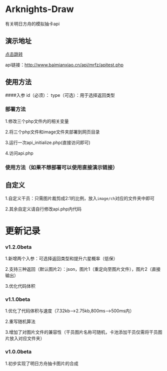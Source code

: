 # Arknights-Draw
有关明日方舟的模拟抽卡api
## 演示地址
[点击跳转](http://www.baimianxiao.cn/api/mrfz/apitest.php)

api链接：http://www.baimianxiao.cn/api/mrfz/apitest.php
## 使用方法
####入参
id（必须）：
type（可选）：用于选择返回类型
### 部署方法

1.修改三个php文件内的相关变量

2.将三个php文件和image文件夹部署到网页目录

3.运行一次api_initialize.php(直接访问即可)

4.访问api.php
### 使用方法（如果不想部署可以使用直接演示链接）

## 自定义
1.自定义干员：只需图片裁剪成2:1的比例，放入`image/ch`对应的文件夹中即可

2.其余自定义请自行修改api.php内代码

# 更新记录
### v1.2.0beta
1.新增两个入参：可选择返回类型和提升六星概率（低保）

2.支持三种返回（默认图片2）：json，图片1（重定向至图片文件），图片2（直接输出）

3.优化代码体积
### v1.1.0beta
1.优化了代码体积与速度（7.32kb-->2.75kb,800ms-->500ms内）

2.重写随机算法

3.增加了对图片文件的兼容性（干员图片名称可随机，卡池添加干员仅需将干员图片放入对应文件夹）
### v1.0.0beta
1.初步实现了明日方舟抽卡图片的合成
